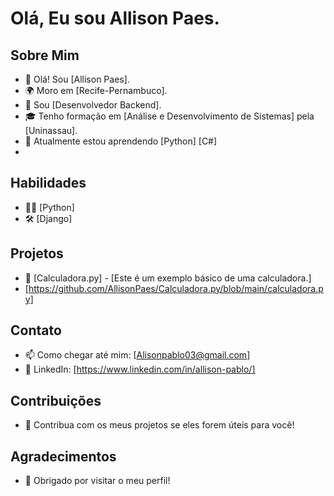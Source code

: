 # Olá, Eu sou Allison Paes.

## Sobre Mim
- 👋 Olá! Sou [Allison Paes].
- 🌍 Moro em [Recife-Pernambuco].
- 💼 Sou [Desenvolvedor Backend].
- 🎓 Tenho formação em [Análise e Desenvolvimento de Sistemas] pela [Uninassau].
- 🌱 Atualmente estou aprendendo [Python] [C#]
- 
## Habilidades
- 👨‍💻 [Python]
- 🛠️ [Django]

## Projetos
- 💼 [Calculadora.py] - [Este é um exemplo básico de uma calculadora.]
- [https://github.com/AllisonPaes/Calculadora.py/blob/main/calculadora.py]

## Contato
- 📫 Como chegar até mim: [Alisonpablo03@gmail.com]
- 💼 LinkedIn: [https://www.linkedin.com/in/allison-pablo/]
  

## Contribuições
- 🌟 Contribua com os meus projetos se eles forem úteis para você!

## Agradecimentos
- 🙏 Obrigado por visitar o meu perfil!


<!---
AllisonPaes/AllisonPaes is a ✨ special ✨ repository because its `README.md` (this file) appears on your GitHub profile.
You can click the Preview link to take a look at your changes.
--->

